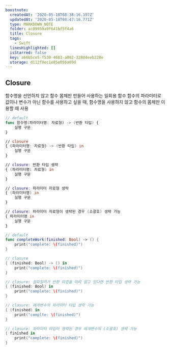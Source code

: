 ```yaml
---
boostnote:
  createdAt: '2020-05-18T08:38:16.197Z'
  updatedAt: '2020-05-18T08:47:16.771Z'
  type: MARKDOWN_NOTE
  folder: ac09959a9f641bf5f4a6
  title: Closure
  tags:
    - Swift
  linesHighlighted: []
  isStarred: false
  key: a66b5ce5-f530-4683-a002-32804eeb228e
  storage: d112f8ec1e85e056a09d
---
```


Closure
---
함수명을 선언하지 않고 함수 몸체만 만들어 사용하는 일회용 함수
함수의 파라미터로 값이나 변수가 아닌 함수를 사용하고 싶을 때, 함수명을 사용하지 않고 함수의 몸체만 이용할 때 사용
```swift
// default
func 함수명(파라미터명: 자료형) -> (반환 타입) {
    실행 구문
}

// closure
{ (파라미터명: 자료형) -> (반환 타입) in
    실행 구문
}

// closure: 반환 타입 생략
{ (파라미터명: 자료형) in
    실행 구문
}

// closure: 파라미터 자료형 생략
{ (파라미터명) in
    실행 구문
}

// closure: 파라미터 자료형이 생략된 경우 (소괄호) 생략 가능
{ 파라미터명 in
    실행 구문
}
```

```swift
// default
func completeWork(finished: Bool) -> () {
    print("complete: \(finished)")
}

// closure
{ (finished: Bool) -> () in
    print("complete: \(finished)")
}

// closure: 컴파일러가 반환 타입을 미리 알고 있다면 반환 타입 생략 가능
{ (finished: Bool) in
    print("complete: \(finished)")
}

// closure: 매개변수의 파라미터 타입 생략 가능
{ (finished) in
    print("complte: \(finished)")
}

// closure: 파라미터 타입이 생략된 경우 매개변수의 (소괄호) 생략 가능
{ finished in
    print("complete: \(finished)")
}
```
